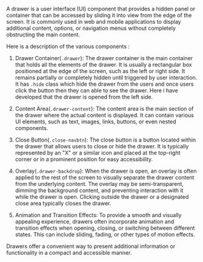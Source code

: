 A drawer is a user interface (UI) component that provides a hidden panel or container that can be accessed by sliding it into view from the edge of the screen. It is commonly used in web and mobile applications to display additional content, options, or navigation menus without completely obstructing the main content.

Here is a description of the various components :

1. Drawer Container(`.drawer`): The drawer container is the main container that holds all the elements of the drawer. It is usually a rectangular box positioned at the edge of the screen, such as the left or right side. It remains partially or completely hidden until triggered by user interaction. It has `.hide` class which hide the drawer from the users and once users click the button then they can able to see the drawer. Here i have developed that the drawer is opened from the left side.

2. Content Area(`.drawer-content`): The content area is the main section of the drawer where the actual content is displayed. It can contain various UI elements, such as text, images, links, buttons, or even nested components.

3. Close Button(`.close-navbtn`): The close button is a button located within the drawer that allows users to close or hide the drawer. It is typically represented by an "X" or a similar icon and placed at the top-right corner or in a prominent position for easy accessibility.

4. Overlay(`.drawer-backdrop`): When the drawer is open, an overlay is often applied to the rest of the screen to visually separate the drawer content from the underlying content. The overlay may be semi-transparent, dimming the background content, and preventing interaction with it while the drawer is open. Clicking outside the drawer or a designated close area typically closes the drawer.

5. Animation and Transition Effects: To provide a smooth and visually appealing experience, drawers often incorporate animation and transition effects when opening, closing, or switching between different states. This can include sliding, fading, or other types of motion effects.

Drawers offer a convenient way to present additional information or functionality in a compact and accessible manner.
